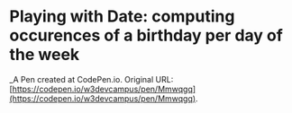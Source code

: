 # Playing with Date: computing occurences of a birthday per day of the week
 _A Pen created at CodePen.io. Original URL: [https://codepen.io/w3devcampus/pen/Mmwqgq](https://codepen.io/w3devcampus/pen/Mmwqgq).

 